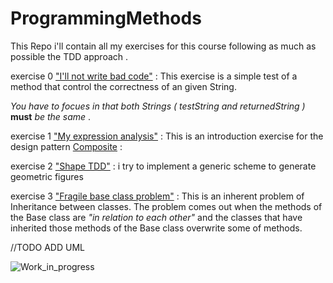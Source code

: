 # ProgrammingMethods

This Repo i'll contain all my exercises for this course following as much as possible the TDD approach .

exercise 0 ["I'll not write bad code"](https://github.com/DanerSound/ProgrammingMethods/blob/master/ProgrammingMethods/exercise%200/base/BadCode.java) :  This exercise is a simple test of a method that control the correctness of an given String.


_You have to focues in that both Strings ( testString and returnedString )_ **must** _be the same_ .
 
 
 exercise 1 ["My expression analysis"](https://github.com/DanerSound/ProgrammingMethods/tree/master/ProgrammingMethods/exercise%201%20:%20Expression/base) : This is an introduction exercise for the design pattern [Composite](https://en.wikipedia.org/wiki/Composite_pattern) :
 
 
 exercise 2 ["Shape TDD"](https://github.com/DanerSound/ProgrammingMethods/tree/ShapeTDD) : i try to implement a generic scheme to generate geometric figures
 
exercise 3 ["Fragile base class problem"](https://github.com/DanerSound/ProgrammingMethods/tree/fragile_base_class_Problem) : This is an inherent problem of Inheritance between classes.
The problem comes out when the methods of the Base class are _"in relation to each other"_ and the classes that have inherited those methods of the Base class overwrite some of methods.

//TODO ADD UML 


 
 ![Work_in_progress](http://cliffordgarstang.com/wp-content/uploads/2013/01/Work_in_progress.png)
 
